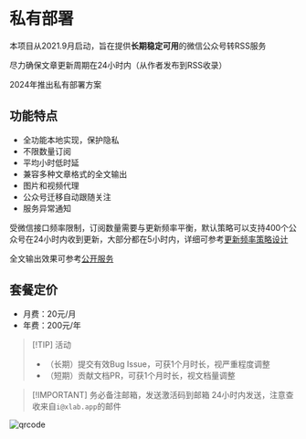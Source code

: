 # 私有部署

本项目从2021.9月启动，旨在提供**长期稳定可用**的微信公众号转RSS服务

尽力确保文章更新周期在24小时内（从作者发布到RSS收录）

2024年推出私有部署方案

## 功能特点

- 全功能本地实现，保护隐私
- 不限数量订阅
- 平均小时低时延
- 兼容多种文章格式的全文输出
- 图片和视频代理
- 公众号迁移自动跟随关注
- 服务异常通知

受微信接口频率限制，订阅数量需要与更新频率平衡，默认策略可以支持400个公众号在24小时内收到更新，大部分都在5小时内，详细可参考[更新频率策略设计](https://blog.xlab.app/p/d73537b/)

全文输出效果可参考[公开服务](/list/)

## 套餐定价

- 月费：20元/月
- 年费：200元/年

> [!TIP] 活动
>
> - （长期）提交有效Bug Issue，可获1个月时长，视严重程度调整
> - （短期）贡献文档PR，可获1个月时长，视文档量调整

> [!IMPORTANT] 务必备注邮箱，发送激活码到邮箱
> 24小时内发送，注意查收来自`i@xlab.app`的邮件

![qrcode](/image/wx.jpg)
